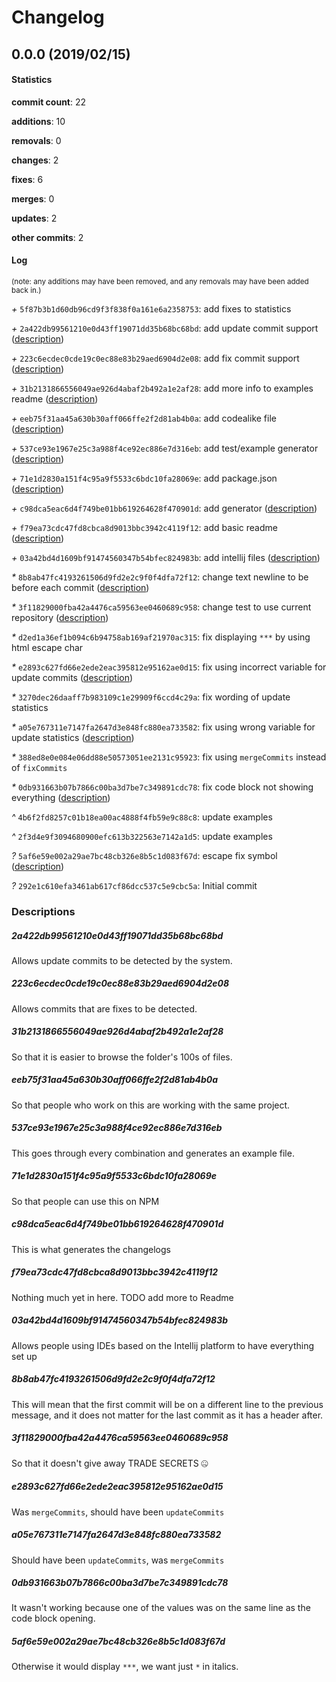 # Changelog
## 0.0.0 (2019/02/15)
#### Statistics
**commit count**: 22

**additions**: 10

**removals**: 0

**changes**: 2

**fixes**: 6

**merges**: 0

**updates**: 2

**other commits**: 2

#### Log
<small>(note: any additions may have been removed, and any removals may have been added back in.)</small>

*+* `5f87b3b1d60db96cd9f3f838f0a161e6a2358753`: add fixes to statistics

*+* `2a422db99561210e0d43ff19071dd35b68bc68bd`: add update commit support ([description](#2a422db99561210e0d43ff19071dd35b68bc68bd-12))

*+* `223c6ecdec0cde19c0ec88e83b29aed6904d2e08`: add fix commit support ([description](#223c6ecdec0cde19c0ec88e83b29aed6904d2e08-12))

*+* `31b2131866556049ae926d4abaf2b492a1e2af28`: add more info to examples readme ([description](#31b2131866556049ae926d4abaf2b492a1e2af28-12))

*+* `eeb75f31aa45a630b30aff066ffe2f2d81ab4b0a`: add codealike file ([description](#eeb75f31aa45a630b30aff066ffe2f2d81ab4b0a-12))

*+* `537ce93e1967e25c3a988f4ce92ec886e7d316eb`: add test/example generator ([description](#537ce93e1967e25c3a988f4ce92ec886e7d316eb-12))

*+* `71e1d2830a151f4c95a9f5533c6bdc10fa28069e`: add package.json ([description](#71e1d2830a151f4c95a9f5533c6bdc10fa28069e-12))

*+* `c98dca5eac6d4f749be01bb619264628f470901d`: add generator ([description](#c98dca5eac6d4f749be01bb619264628f470901d-12))

*+* `f79ea73cdc47fd8cbca8d9013bbc3942c4119f12`: add basic readme ([description](#f79ea73cdc47fd8cbca8d9013bbc3942c4119f12-12))

*+* `03a42bd4d1609bf91474560347b54bfec824983b`: add intellij files ([description](#03a42bd4d1609bf91474560347b54bfec824983b-12))

*&ast;* `8b8ab47fc4193261506d9fd2e2c9f0f4dfa72f12`: change text newline to be before each commit ([description](#8b8ab47fc4193261506d9fd2e2c9f0f4dfa72f12-12))

*&ast;* `3f11829000fba42a4476ca59563ee0460689c958`: change test to use current repository ([description](#3f11829000fba42a4476ca59563ee0460689c958-12))

*&ast;* `d2ed1a36ef1b094c6b94758ab169af21970ac315`: fix displaying `***` by using html escape char

*&ast;* `e2893c627fd66e2ede2eac395812e95162ae0d15`: fix using incorrect variable for update commits ([description](#e2893c627fd66e2ede2eac395812e95162ae0d15-12))

*&ast;* `3270dec26daaff7b983109c1e29909f6ccd4c29a`: fix wording of update statistics

*&ast;* `a05e767311e7147fa2647d3e848fc880ea733582`: fix using wrong variable for update statistics ([description](#a05e767311e7147fa2647d3e848fc880ea733582-12))

*&ast;* `388ed8e0e084e06dd88e50573051ee2131c95923`: fix using `mergeCommits` instead of `fixCommits`

*&ast;* `0db931663b07b7866c00ba3d7be7c349891cdc78`: fix code block not showing everything ([description](#0db931663b07b7866c00ba3d7be7c349891cdc78-12))

*^* `4b6f2fd8257c01b18ea00ac4888f4fb59e9c88c8`: update examples

*^* `2f3d4e9f3094680900efc613b322563e7142a1d5`: update examples

*?* `5af6e59e002a29ae7bc48cb326e8b5c1d083f67d`: escape fix symbol ([description](#5af6e59e002a29ae7bc48cb326e8b5c1d083f67d-12))

*?* `292e1c610efa3461ab617cf86dcc537c5e9cbc5a`: Initial commit
### Descriptions
##### 2a422db99561210e0d43ff19071dd35b68bc68bd
Allows update commits to be detected by the system.
##### 223c6ecdec0cde19c0ec88e83b29aed6904d2e08
Allows commits that are fixes to be detected.
##### 31b2131866556049ae926d4abaf2b492a1e2af28
So that it is easier to browse the folder's 100s of files.
##### eeb75f31aa45a630b30aff066ffe2f2d81ab4b0a
So that people who work on this are working with the same project.
##### 537ce93e1967e25c3a988f4ce92ec886e7d316eb
This goes through every combination and generates an example file.
##### 71e1d2830a151f4c95a9f5533c6bdc10fa28069e
So that people can use this on NPM
##### c98dca5eac6d4f749be01bb619264628f470901d
This is what generates the changelogs
##### f79ea73cdc47fd8cbca8d9013bbc3942c4119f12
Nothing much yet in here. TODO add more to Readme
##### 03a42bd4d1609bf91474560347b54bfec824983b
Allows people using IDEs based on the Intellij platform to have everything set up
##### 8b8ab47fc4193261506d9fd2e2c9f0f4dfa72f12
This will mean that the first commit will be on a different line to the previous message, and it does not matter for the last commit as it has a header after.
##### 3f11829000fba42a4476ca59563ee0460689c958
So that it doesn't give away TRADE SECRETS 🤐
##### e2893c627fd66e2ede2eac395812e95162ae0d15
Was `mergeCommits`, should have been `updateCommits`
##### a05e767311e7147fa2647d3e848fc880ea733582
Should have been `updateCommits`, was `mergeCommits`
##### 0db931663b07b7866c00ba3d7be7c349891cdc78
It wasn't working because one of the values was on the same line as the code block opening.
##### 5af6e59e002a29ae7bc48cb326e8b5c1d083f67d
Otherwise it would display `***`, we want just `*` in italics.
